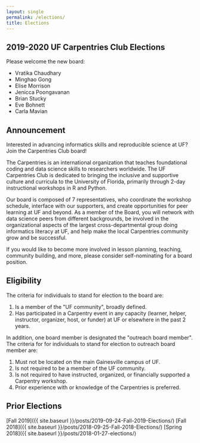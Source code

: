 ```yaml
---
layout: single
permalink: /elections/
title: Elections
---
```


## 2019-2020 UF Carpentries Club Elections

Please welcome the new board:

* Vratika Chaudhary 
* Minghao Gong 
* Elise Morrison 
* Jenicca Poongavanan 
* Brian Stucky 
* Eve Bohnett 
* Carla Mavian

## Announcement

Interested in advancing informatics skills and reproducible science at UF? Join the Carpentries Club board!

The Carpentries is an international organization that teaches foundational coding and data science skills to researchers worldwide. The UF Carpentries Club is dedicated to bringing the inclusive and supportive culture and curricula to the University of Florida, primarily through 2-day instructional workshops in R and Python.

Our board is composed of 7 representatives, who coordinate the workshop schedule, interface with our supporters, and create opportunities for peer learning at UF and beyond. As a member of the Board, you will network with data science peers from different backgrounds, be involved in the organizational aspects of the largest cross-departmental group doing informatics literacy at UF, and help make the local Carpentries community grow and be successful.

If you would like to become more involved in lesson planning, teaching, community building, and more, please consider self-nominating for a board position.

## Eligibility

The criteria for individuals to stand for election to the board are:

1. Is a member of the "UF community", broadly defined.
2. Has participated in a Carpentry event in any capacity (learner, helper, instructor, organizer, host, or funder) at UF or elsewhere in the past 2 years.

In addition, one board member is designated the "outreach board member". The criteria for for individuals to stand for election to outreach board member are:

1. Must not be located on the main Gainesville campus of UF.
2. Is not required to be a member of the UF community.
3. Is not required to have instructed, organized, or financially supported a Carpentry workshop.
4. Prior experience with or knowledge of the Carpentries is preferred.

## Prior Elections

[Fall 2019]({{ site.baseurl }}/posts/2019-09-24-Fall-2019-Elections/)
[Fall 2018]({{ site.baseurl }}/posts/2018-09-25-Fall-2018-Elections/)
[Spring 2018]({{ site.baseurl }}/posts/2018-01-27-elections/)